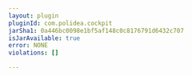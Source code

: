 ```yaml
---
layout: plugin
pluginId: com.polidea.cockpit
jarSha1: 0a446bc0098e1bf5af148c0c8176791d6432c707
isJarAvailable: true
error: NONE
violations: []

---
```

